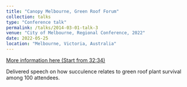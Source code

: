 ```yaml
---
title: "Canopy Melbourne, Green Roof Forum"
collection: talks
type: "Conference talk"
permalink: /talks/2014-03-01-talk-3
venue: "City of Melbourne, Regional Conference, 2022"
date: 2022-05-25
location: "Melbourne, Victoria, Australia"
---
```

[More information here (Start from 32:34)](https://www.youtube.com/watch?v=jH1Qd79qjvo)

Delivered speech on how succulence relates to green roof plant survival among 100 attendees.
